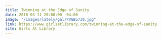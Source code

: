 ```yaml
---
title: Twinning at the Edge of Sanity
date: 2018-03-11 20:00:00 -04:00
image: "/images/lately/gal/PVGB5730.jpg"
link: https://www.girlsatlibrary.com/twinning-at-the-edge-of-sanity
site: Girls At Library
---
```


